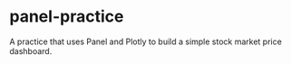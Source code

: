 # panel-practice
A practice that uses Panel and Plotly to build a simple stock market price dashboard.
